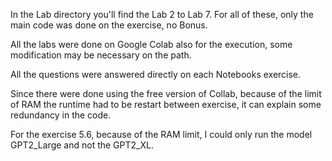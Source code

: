 In the Lab directory you'll find the Lab 2 to Lab 7. For all of these, only the main code was done on the exercise, no Bonus.

All the labs were done on Google Colab also for the execution, some modification may be necessary on the path.

All the questions were answered directly on each Notebooks exercise.

Since there were done using the free version of Collab, because of the limit of RAM the runtime had to be restart between exercise, it can explain some redundancy in the code.

For the exercise 5.6, because of the RAM limit, I could only run the model GPT2_Large and not the GPT2_XL.
